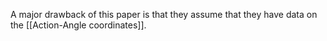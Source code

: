 A major drawback of this paper is that they assume that they have data on the [[Action-Angle coordinates]].